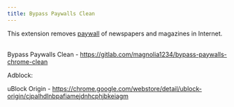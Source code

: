 ```yaml
---
title: Bypass Paywalls Clean
---
```


This extension removes [paywall](https://en.wikipedia.org/wiki/Paywall) of newspapers and magazines in Internet.
<br><br>

Bypass Paywalls Clean - <https://gitlab.com/magnolia1234/bypass-paywalls-chrome-clean>

Adblock:

uBlock Origin - <https://chrome.google.com/webstore/detail/ublock-origin/cjpalhdlnbpafiamejdnhcphjbkeiagm>